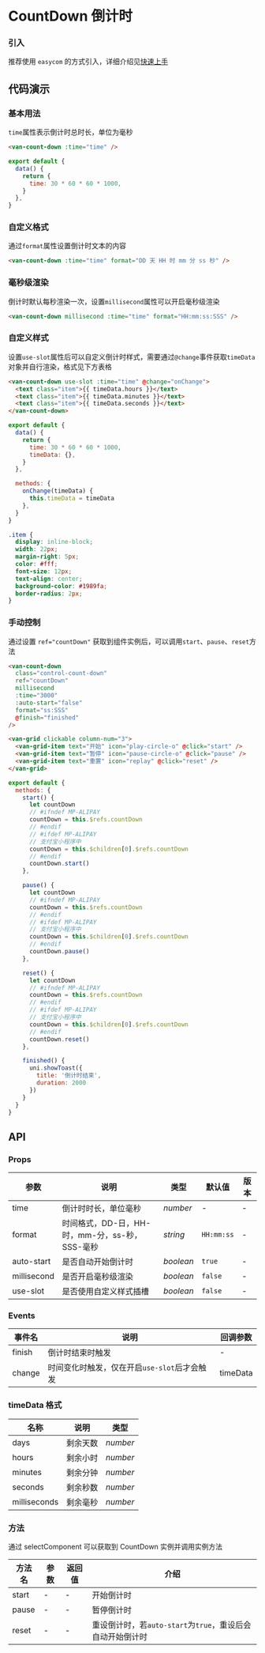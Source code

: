 # CountDown 倒计时

### 引入

推荐使用 `easycom` 的方式引入，详细介绍见[快速上手](#/quickstart#easycom-mo-shi-tui-jian)

## 代码演示

### 基本用法

`time`属性表示倒计时总时长，单位为毫秒

```html
<van-count-down :time="time" />
```

```js
export default {
  data() {
    return {
      time: 30 * 60 * 60 * 1000,
    }
  },
}
```

### 自定义格式

通过`format`属性设置倒计时文本的内容

```html
<van-count-down :time="time" format="DD 天 HH 时 mm 分 ss 秒" />
```

### 毫秒级渲染

倒计时默认每秒渲染一次，设置`millisecond`属性可以开启毫秒级渲染

```html
<van-count-down millisecond :time="time" format="HH:mm:ss:SSS" />
```

### 自定义样式

设置`use-slot`属性后可以自定义倒计时样式，需要通过`@change`事件获取`timeData`对象并自行渲染，格式见下方表格

```html
<van-count-down use-slot :time="time" @change="onChange">
  <text class="item">{{ timeData.hours }}</text>
  <text class="item">{{ timeData.minutes }}</text>
  <text class="item">{{ timeData.seconds }}</text>
</van-count-down>
```

```js
export default {
  data() {
    return {
      time: 30 * 60 * 60 * 1000,
      timeData: {},
    }
  },

  methods: {
    onChange(timeData) {
      this.timeData = timeData
    },
  }
}
```

```css
.item {
  display: inline-block;
  width: 22px;
  margin-right: 5px;
  color: #fff;
  font-size: 12px;
  text-align: center;
  background-color: #1989fa;
  border-radius: 2px;
}
```

### 手动控制

通过设置 `ref="countDown"` 获取到组件实例后，可以调用`start`、`pause`、`reset`方法

```html
<van-count-down
  class="control-count-down"
  ref="countDown"
  millisecond
  :time="3000"
  :auto-start="false"
  format="ss:SSS"
  @finish="finished"
/>

<van-grid clickable column-num="3">
  <van-grid-item text="开始" icon="play-circle-o" @click="start" />
  <van-grid-item text="暂停" icon="pause-circle-o" @click="pause" />
  <van-grid-item text="重置" icon="replay" @click="reset" />
</van-grid>
```

```js
export default {
  methods: {
    start() {
      let countDown
      // #ifndef MP-ALIPAY
      countDown = this.$refs.countDown
      // #endif
      // #ifdef MP-ALIPAY
      // 支付宝小程序中
      countDown = this.$children[0].$refs.countDown
      // #endif
      countDown.start()
    },

    pause() {
      let countDown
      // #ifndef MP-ALIPAY
      countDown = this.$refs.countDown
      // #endif
      // #ifdef MP-ALIPAY
      // 支付宝小程序中
      countDown = this.$children[0].$refs.countDown
      // #endif
      countDown.pause()
    },

    reset() {
      let countDown
      // #ifndef MP-ALIPAY
      countDown = this.$refs.countDown
      // #endif
      // #ifdef MP-ALIPAY
      // 支付宝小程序中
      countDown = this.$children[0].$refs.countDown
      // #endif
      countDown.reset()
    },

    finished() {
      uni.showToast({
        title: '倒计时结束',
        duration: 2000
      })
    }
  }
}
```

## API

### Props

| 参数 | 说明 | 类型 | 默认值 | 版本 |
| --- | --- | --- | --- | --- |
| time | 倒计时时长，单位毫秒 | _number_ | - | - |
| format | 时间格式，DD-日，HH-时，mm-分，ss-秒，SSS-毫秒 | _string_ | `HH:mm:ss` | - |
| auto-start | 是否自动开始倒计时 | _boolean_ | `true` | - |
| millisecond | 是否开启毫秒级渲染 | _boolean_ | `false` | - |
| use-slot | 是否使用自定义样式插槽 | _boolean_ | `false` | - |

### Events

| 事件名 | 说明                                         | 回调参数 |
| ------ | -------------------------------------------- | -------- |
| finish | 倒计时结束时触发                             | -        |
| change | 时间变化时触发，仅在开启`use-slot`后才会触发 | timeData |

### timeData 格式

| 名称         | 说明     | 类型     |
| ------------ | -------- | -------- |
| days         | 剩余天数 | _number_ |
| hours        | 剩余小时 | _number_ |
| minutes      | 剩余分钟 | _number_ |
| seconds      | 剩余秒数 | _number_ |
| milliseconds | 剩余毫秒 | _number_ |

### 方法

通过 selectComponent 可以获取到 CountDown 实例并调用实例方法

| 方法名 | 参数 | 返回值 | 介绍 |
| --- | --- | --- | --- |
| start | - | - | 开始倒计时 |
| pause | - | - | 暂停倒计时 |
| reset | - | - | 重设倒计时，若`auto-start`为`true`，重设后会自动开始倒计时 |
